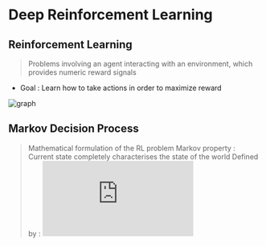 # Deep Reinforcement Learning
## Reinforcement Learning
> Problems involving an agent interacting with an environment, which provides numeric reward signals
* Goal : Learn how to take actions in order to maximize reward

![graph](../img/RL_graph.JPG)

## Markov Decision Process
> Mathematical formulation of the RL problem
> Markov property : Current state completely characterises the state of the world
Defined by : ![equation](https://latex.codecogs.com/gif.latex?%28%5Cmathcal%7BS%7D%2C%20%5Cmathcal%7BA%7D%2C%20%5Cmathcal%7BR%7D%2C%20%5Cmathbb%7BP%7D%2C%20%5Cgamma%29)

<!--stackedit_data:
eyJoaXN0b3J5IjpbLTE4MTEwODIyMTcsMjMzODcyODEwXX0=
-->